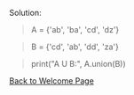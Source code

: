 Solution:

 >A = {'ab', 'ba', 'cd', 'dz'}

 >B = {'cd', 'ab', 'dd', 'za'}

 >print("A U B:", A.union(B))

[Back to Welcome Page](Welcome.md)
